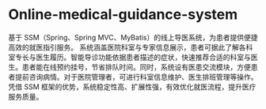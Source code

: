 # Online-medical-guidance-system
基于 SSM（Spring、Spring MVC、MyBatis）的线上导医系统，为患者提供便捷高效的就医指引服务。  系统涵盖医院科室与专家信息展示，患者可据此了解各科室专长与医生履历。智能导诊功能依据患者描述的症状，快速推荐合适的科室与医生。患者能在线预约挂号，节省排队时间。同时，系统设有医患交流模块，方便患者提前咨询病情。对于医院管理者，可进行科室信息维护、医生排班管理等操作。凭借 SSM 框架的优势，系统稳定性高、扩展性强，有效优化就医流程，提升医疗服务质量。 
